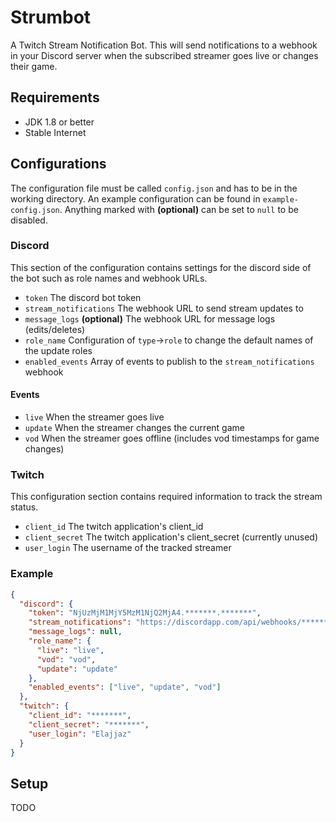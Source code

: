 # Strumbot

A Twitch Stream Notification Bot. This will send notifications to a webhook in your Discord server when the subscribed streamer goes live or changes their game.

## Requirements

- JDK 1.8 or better
- Stable Internet

## Configurations

The configuration file must be called `config.json` and has to be in the working directory. An example configuration can be found in `example-config.json`.
Anything marked with **(optional)** can be set to `null` to be disabled.

### Discord

This section of the configuration contains settings for the discord side of the bot such as role names and webhook URLs.

- `token` The discord bot token
- `stream_notifications` The webhook URL to send stream updates to
- `message_logs` **(optional)** The webhook URL for message logs (edits/deletes)
- `role_name` Configuration of `type`->`role` to change the default names of the update roles
- `enabled_events` Array of events to publish to the `stream_notifications` webhook

#### Events

- `live` When the streamer goes live
- `update` When the streamer changes the current game
- `vod` When the streamer goes offline (includes vod timestamps for game changes)

### Twitch

This configuration section contains required information to track the stream status.

- `client_id` The twitch application's client_id
- `client_secret` The twitch application's client_secret (currently unused)
- `user_login` The username of the tracked streamer

### Example

```json
{
  "discord": {
    "token": "NjUzMjM1MjY5MzM1NjQ2MjA4.*******.*******",
    "stream_notifications": "https://discordapp.com/api/webhooks/*******/******",
    "message_logs": null,
    "role_name": {
      "live": "live",
      "vod": "vod",
      "update": "update"
    },
    "enabled_events": ["live", "update", "vod"]
  },
  "twitch": {
    "client_id": "*******",
    "client_secret": "*******",
    "user_login": "Elajjaz"
  }
}
```

## Setup

TODO

